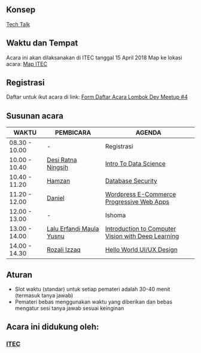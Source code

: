 ## Konsep
 [Tech Talk](https://github.com/LombokDev/wiki/blob/master/event-concepts/tech-talk.md)
 
 ## Waktu dan Tempat
 Acara ini akan dilaksanakan di ITEC tanggal 15 April 2018
 Map ke lokasi acara: [Map ITEC](https://goo.gl/maps/JP6C9syaMsQ2)
 
 ## Registrasi 
 Daftar untuk ikut acara di link: [Form Daftar Acara Lombok Dev Meetup #4](https://goo.gl/forms/zzGwAoZPL0h7eOV13)
 
 ## Susunan acara
 | WAKTU           | PEMBICARA         | AGENDA    |
 |-----------------|-------------------|-----------|
 | 08.30 - 10.00   | -                 | Registrasi|
 | 10.00 - 10.40   | [Desi Ratna Ningsih](https://github.com/abbiyanaila) | [Intro To Data Science](https://github.com/LombokDev/Talks-Proposal/issues/23) |
 | 10.40 - 11.20   | [Hamzan](#)       | [Database Security](https://github.com/LombokDev/Talks-Proposal/issues/24) |
 | 11.20 - 12.00   | [Daniel](https://www.linkedin.com/in/daniel-muhamad/) | [Wordpress E-Commerce Progressive Web Apps](https://github.com/LombokDev/Talks-Proposal/issues/26) |
 | 12.00 - 13.00   | -                 | Ishoma    |
 | 13.00 - 14.00   | [Lalu Erfandi Maula Yusnu](https://github.com/nunenuh) | [Introduction to Computer Vision with Deep Learning](https://github.com/LombokDev/Talks-Proposal/issues/25) |
 | 14.00 - 14.30   | [Rozali Izzaq](https://www.linkedin.com/in/izaq-rozali-39a805161/) | [Hello World UI/UX Design](https://github.com/LombokDev/Talks-Proposal/issues/27) |

## Aturan
- Slot waktu (standar) untuk setiap pemateri adalah 30-40 menit (termasuk tanya jawab)
- Pemateri bebas menggunakan waktu yang diberikan dan bebas mengatur sesi tanya jawab sesuai keinginan

## Acara ini didukung oleh:


<a href="https://itec.web.id"><h3>ITEC</h3></a>
